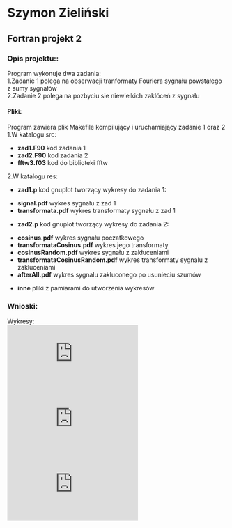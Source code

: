 # Szymon Zieliński
## Fortran projekt 2

### Opis projektu::
Program wykonuje dwa zadania:  
1.Zadanie 1 polega na obserwacji tranformaty Fouriera sygnału powstałego z sumy sygnałów  
2.Zadanie 2 polega na pozbyciu sie niewielkich zaklóceń z sygnału  

#### Pliki:
Program zawiera plik Makefile kompilujący i uruchamiający zadanie 1 oraz 2
1.W katalogu src: 
* **zad1.F90** kod zadania 1
* **zad2.F90** kod zadania 2
* **fftw3.f03** kod do biblioteki fftw   

2.W katalogu res:  
* **zad1.p** kod gnuplot tworzący wykresy do zadania 1:  
- **signal.pdf** wykres sygnału z zad 1  
- **transformata.pdf** wykres transformaty sygnału z zad 1  
* **zad2.p** kod gnuplot tworzący wykresy do zadania 2:  
- **cosinus.pdf** wykres sygnału poczatkowego  
- **transformataCosinus.pdf** wykres jego transformaty  
- **cosinusRandom.pdf** wykres sygnału z zakłuceniami  
- **transformataCosinusRandom.pdf** wykres transformaty sygnalu z zakluceniami  
- **afterAll.pdf** wykres sygnalu zakluconego po usunieciu szumów  
* **inne** pliki z pamiarami do utworzenia wykresów  

### Wnioski:
Wykresy:  
![signal.pdf](https://github.com/Simon1PL/FortranProject2/files/3308093/signal.pdf)
![transformata.pdf](https://github.com/Simon1PL/FortranProject2/files/3308094/transformata.pdf)
![cosinus.pdf](https://github.com/Simon1PL/FortranProject2/files/3308098/cosinus.pdf)
